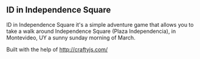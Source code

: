 ID in Independence Square
-------------------------

ID in Independence Square it's a simple adventure game that allows you to take a walk around Independence Square (Plaza Independencia), in Montevideo, UY a sunny sunday morning of March.

Built with the help of http://craftyjs.com/